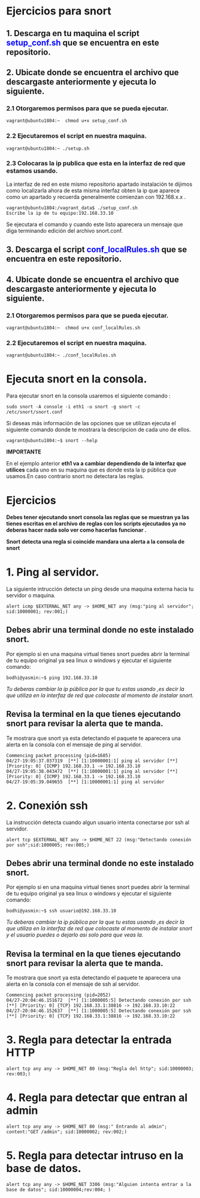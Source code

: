 # Ejercicios para snort


## 1. Descarga en tu maquina el script <span style="color:blue">setup_conf.sh </span>  que se encuentra en este repositorio.


## 2. Ubicate donde se encuentra el archivo que descargaste anteriormente y ejecuta lo siguiente.

### 2.1 Otorgaremos permisos para que se pueda ejecutar.

    vagrant@ubuntu1804:~  chmod u+x setup_conf.sh


### 2.2 Ejecutaremos el script en nuestra maquina.


    vagrant@ubuntu1804:~ ./setup.sh

### 2.3 Colocaras la ip publica que esta en la interfaz de red que estamos usando.

La interfaz de red en este mismo repositorio apartado instalación te dijimos como localizarla ahora de esta misma interfaz obten la ip que aparece como un apartado y recuerda generalmente comienzan con 192.168.x.x .


    vagrant@ubuntu1804:/vagrant_data$ ./setup_conf.sh
    Escribe la ip de tu equipo:192.168.33.10

Se ejecutara el comando y cuando este listo aparecera un mensaje que diga terminando edición del archivo snort.conf.




## 3. Descarga el  script <span style="color:blue"> conf_localRules.sh </span> que se encuentra en este repositorio.


## 4. Ubicate donde se encuentra el archivo que descargaste anteriormente y ejecuta lo siguiente.

### 2.1 Otorgaremos permisos para que se pueda ejecutar.

    vagrant@ubuntu1804:~  chmod u+x conf_localRules.sh


### 2.2 Ejecutaremos el script en nuestra maquina.


    vagrant@ubuntu1804:~ ./conf_localRules.sh


# Ejecuta snort en la consola.

Para ejecutar snort en la consola usaremos el siguiente comando :

    sudo snort -A console -i eth1 -u snort -g snort -c  /etc/snort/snort.conf


Si deseas más información de las opciones que se utilizan ejecuta el siguiente comando donde te mostrara la descripcion de cada uno de ellos.

    vagrant@ubuntu1804:~$ snort --help


__IMPORTANTE__

En el ejemplo anterior __eth1 va a cambiar dependiendo de la interfaz que utilices__ cada uno en su maquina que es donde esta la ip pública que usamos.En caso contrario snort no detectara las reglas.


# Ejercicios 


__Debes tener ejecutando snort consola las reglas que se muestran ya las tienes  escritas en el archivo de reglas con los scripts ejecutados ya no deberas hacer nada solo ver como hacerlas funcionar .__

__Snort detecta una regla si coincide mandara una alerta a la consola de snort__

# 1. Ping al servidor.

La siguiente intrucción detecta un ping desde una maquina externa hacia tu servidor o maquina.

    alert icmp $EXTERNAL_NET any -> $HOME_NET any (msg:"ping al servidor"; sid:10000001; rev:001;)

## Debes abrir una terminal donde no este instalado snort.

Por ejemplo si en una maquina virtual tienes snort puedes abrir la terminal de tu equipo original ya sea linux o windows y ejecutar el siguiente comando:

    bodhi@yasmin:~$ ping 192.168.33.10

_Tu deberas cambiar la ip pública por la que tu estas usando ,es decir la que utiliza en la interfaz de red que colocaste al momento de instalar snort._

## Revisa la terminal en la que tienes ejecutando snort para revisar la alerta que te manda.


Te mostrara que snort ya esta detectando el paquete te aparecera una alerta en la consola con el mensaje de ping al servidor.



    Commencing packet processing (pid=1685)
    04/27-19:05:37.037319  [**] [1:10000001:1] ping al servidor [**] [Priority: 0] {ICMP} 192.168.33.1 -> 192.168.33.10
    04/27-19:05:38.043472  [**] [1:10000001:1] ping al servidor [**] [Priority: 0] {ICMP} 192.168.33.1 -> 192.168.33.10
    04/27-19:05:39.049655  [**] [1:10000001:1] ping al servidor




# 2. Conexión ssh

La instrucción detecta cuando algun usuario intenta conectarse por ssh al servidor.

    alert tcp $EXTERNAL_NET any -> $HOME_NET 22 (msg:"Detectando conexión por ssh";sid:1000005; rev:005;) 

## Debes abrir una terminal donde no este instalado snort.

Por ejemplo si en una maquina virtual tienes snort puedes abrir la terminal de tu equipo original ya sea linux o windows y ejecutar el siguiente comando:

    bodhi@yasmin:~$ ssh usuario@192.168.33.10
    

_Tu deberas cambiar la ip pública por la que tu estas usando ,es decir la que utiliza en la interfaz de red que colocaste al momento de instalar snort y el usuario puedes o dejarlo asi solo para que veas la._

## Revisa la terminal en la que tienes ejecutando snort para revisar la alerta que te manda.


Te mostrara que snort ya esta detectando el paquete te aparecera una alerta en la consola con el mensaje de ssh al servidor.



    Commencing packet processing (pid=2052)
    04/27-20:04:46.151672  [**] [1:1000005:5] Detectando conexión por ssh [**] [Priority: 0] {TCP} 192.168.33.1:38816 -> 192.168.33.10:22
    04/27-20:04:46.152637  [**] [1:1000005:5] Detectando conexión por ssh [**] [Priority: 0] {TCP} 192.168.33.1:38816 -> 192.168.33.10:22
    

# 3. Regla para detectar la entrada  HTTP

    alert tcp any any -> $HOME_NET 80 (msg:"Regla del http"; sid:10000003; rev:003;)

# 4. Regla para detectar que entran al admin 

    alert tcp any any -> $HOME_NET 80 (msg:" Entrando al admin"; content:"GET /admin"; sid:10000002; rev:002;)


# 5. Regla para detectar intruso en la base de datos.

    alert tcp any any -> $HOME_NET 3306 (msg:"Alguien intenta entrar a la base de datos"; sid:10000004;rev:004; )





